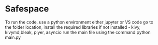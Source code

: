 # Safespace
To run the code, use a python environment either jupyter or VS code
go to the folder location, install the required libraries if not installed - kivy, kivymd,bleak, plyer, asyncio
run the main file using the command python main.py

